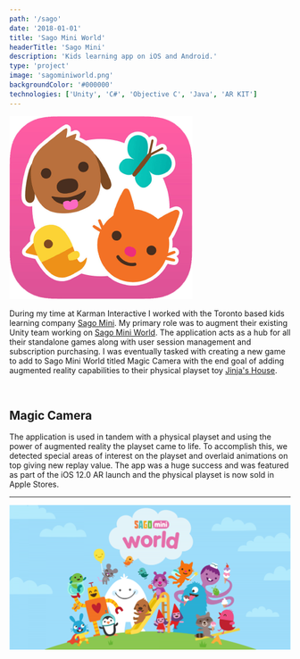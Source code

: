 ```yaml
---
path: '/sago'
date: '2018-01-01'
title: 'Sago Mini World'
headerTitle: 'Sago Mini'
description: 'Kids learning app on iOS and Android.'
type: 'project'
image: 'sagominiworld.png'
backgroundColor: '#000000'
technologies: ['Unity', 'C#', 'Objective C', 'Java', 'AR KIT']
---
```


![Sago Mini World](../images/sago-mini-world.png)

During my time at Karman Interactive I worked with the Toronto based kids learning company [Sago Mini](https://sagomini.com/en/). My primary role was to augment their existing Unity team working on [Sago Mini World](https://sagomini.com/en/sagominiworld/). The application acts as a hub for all their standalone games along with user session management and subscription purchasing. I was eventually tasked with creating a new game to add to Sago Mini World titled Magic Camera with the end goal of adding augmented reality capabilities to their physical playset toy [Jinja's House](https://sagomini.com/en/toys/detail/portable-playset-jinja-s-house/).

</br>

## Magic Camera

The application is used in tandem with a physical playset and using the power of augmented reality the playset came to life. To accomplish this, we detected special areas of interest on the playset and overlaid animations on top giving new replay value. The app was a huge success and was featured as part of the iOS 12.0 AR launch and the physical playset is now sold in Apple Stores.

---

![Sago Mini World](../images/sagominiworld.png)